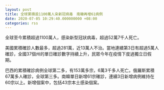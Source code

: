 ```yaml
---
layout: post
title: 全球累積逾1100萬人染新冠病毒　南韓再增61病例
date: 2020-07-05 10:29:40.000000000 +08:00
categories: rss
---
```


全球至今累積超過1100萬人，感染新型冠狀病毒，超過52萬7千人死亡。

美國累積確診人數最多，超過281萬，近13萬人不治。當地連續第3日有超過5萬人確診，全國37個州的單日確診數字持續上升，民眾今年在疫情下度過獨立日假期。

巴西的累積確診病例全球第二多，有153萬多宗，6萬3千多人死亡。俄羅斯累積67萬多人確診，全球第三多。南韓單日新增61宗確診，連續3日新增病例維持在60宗以上。新增個案中，包括43宗本土感染個案。
